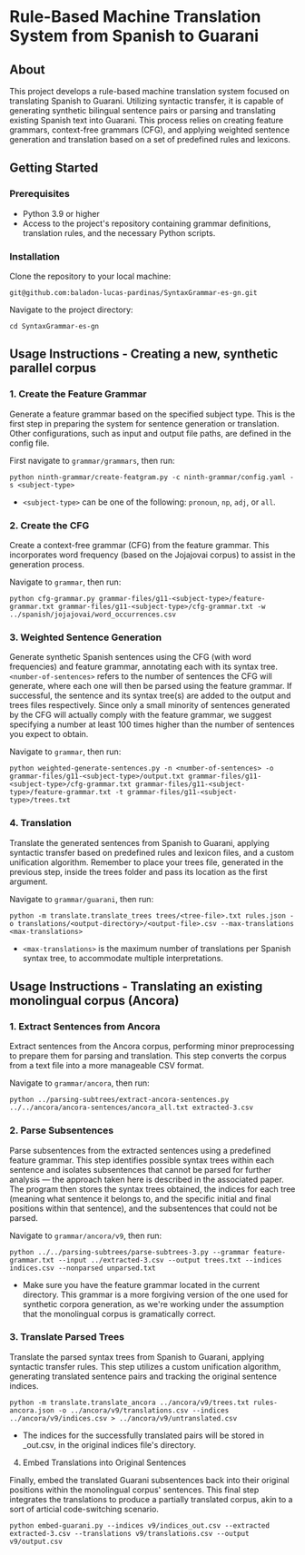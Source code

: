 # Rule-Based Machine Translation System from Spanish to Guarani

## About
This project develops a rule-based machine translation system focused on translating Spanish to Guarani. Utilizing syntactic transfer, it is capable of generating synthetic bilingual sentence pairs or parsing and translating existing Spanish text into Guarani. This process relies on creating feature grammars, context-free grammars (CFG), and applying weighted sentence generation and translation based on a set of predefined rules and lexicons.

## Getting Started

### Prerequisites
- Python 3.9 or higher
- Access to the project's repository containing grammar definitions, translation rules, and the necessary Python scripts.

### Installation
Clone the repository to your local machine:

`git@github.com:baladon-lucas-pardinas/SyntaxGrammar-es-gn.git`

Navigate to the project directory:

`cd SyntaxGrammar-es-gn`


## Usage Instructions - Creating a new, synthetic parallel corpus

### 1. Create the Feature Grammar
Generate a feature grammar based on the specified subject type. This is the first step in preparing the system for sentence generation or translation. Other configurations, such as input and output file paths, are defined in the config file.

First navigate to `grammar/grammars`, then run:

`python ninth-grammar/create-featgram.py -c ninth-grammar/config.yaml -s <subject-type>`
* `<subject-type>` can be one of the following: `pronoun`, `np`, `adj`, or `all`.

### 2. Create the CFG
Create a context-free grammar (CFG) from the feature grammar. This incorporates word frequency (based on the Jojajovai corpus) to assist in the generation process.

Navigate to `grammar`, then run:

`python cfg-grammar.py grammar-files/g11-<subject-type>/feature-grammar.txt grammar-files/g11-<subject-type>/cfg-grammar.txt -w ../spanish/jojajovai/word_occurrences.csv`


### 3. Weighted Sentence Generation
Generate synthetic Spanish sentences using the CFG (with word frequencies) and feature grammar, annotating each with its syntax tree. `<number-of-sentences>` refers to the number of sentences the CFG will generate, where each one will then be parsed using the feature grammar. If successful, the sentence and its syntax tree(s) are added to the output and trees files respectively. Since only a small minority of sentences generated by the CFG will actually comply with the feature grammar, we suggest specifying a number at least 100 times higher than the number of sentences you expect to obtain. 

Navigate to `grammar`, then run:

`python weighted-generate-sentences.py -n <number-of-sentences> -o grammar-files/g11-<subject-type>/output.txt grammar-files/g11-<subject-type>/cfg-grammar.txt grammar-files/g11-<subject-type>/feature-grammar.txt -t grammar-files/g11-<subject-type>/trees.txt`

### 4. Translation
Translate the generated sentences from Spanish to Guarani, applying syntactic transfer based on predefined rules and lexicon files, and a custom unification algorithm. Remember to place your trees file, generated in the previous step, inside the trees folder and pass its location as the first argument.

Navigate to `grammar/guarani`, then run:

`python -m translate.translate_trees trees/<tree-file>.txt rules.json -o translations/<output-directory>/<output-file>.csv --max-translations <max-translations>`

* `<max-translations>` is the maximum number of translations per Spanish syntax tree, to accommodate multiple interpretations.

## Usage Instructions - Translating an existing monolingual corpus (Ancora)

### 1. Extract Sentences from Ancora

Extract sentences from the Ancora corpus, performing minor preprocessing to prepare them for parsing and translation. This step converts the corpus from a text file into a more manageable CSV format.

Navigate to `grammar/ancora`, then run:

`python ../parsing-subtrees/extract-ancora-sentences.py ../../ancora/ancora-sentences/ancora_all.txt extracted-3.csv`

### 2. Parse Subsentences

Parse subsentences from the extracted sentences using a predefined feature grammar. This step identifies possible syntax trees within each sentence and isolates subsentences that cannot be parsed for further analysis &mdash; the approach taken here is described in the associated paper. The program then stores the syntax trees obtained, the indices for each tree (meaning what sentence it belongs to, and the specific initial and final positions within that sentence), and the subsentences that could not be parsed.

Navigate to `grammar/ancora/v9`, then run:

`python ../../parsing-subtrees/parse-subtrees-3.py --grammar feature-grammar.txt --input ../extracted-3.csv --output trees.txt --indices indices.csv --nonparsed unparsed.txt`

* Make sure you have the feature grammar located in the current directory. This grammar is a more forgiving version of the one used for synthetic corpora generation, as we're working under the assumption that the monolingual corpus is gramatically correct.

### 3. Translate Parsed Trees

Translate the parsed syntax trees from Spanish to Guarani, applying syntactic transfer rules. This step utilizes a custom unification algorithm, generating translated sentence pairs and tracking the original sentence indices.

`python -m translate.translate_ancora ../ancora/v9/trees.txt rules-ancora.json -o ../ancora/v9/translations.csv --indices ../ancora/v9/indices.csv > ../ancora/v9/untranslated.csv`

* The indices for the successfully translated pairs will be stored in <indices-filename>_out.csv, in the original indices file's directory.

4. Embed Translations into Original Sentences

Finally, embed the translated Guarani subsentences back into their original positions within the monolingual corpus' sentences. This final step integrates the translations to produce a partially translated corpus, akin to a sort of articial code-switching scenario.

`python embed-guarani.py --indices v9/indices_out.csv --extracted extracted-3.csv --translations v9/translations.csv --output v9/output.csv`

